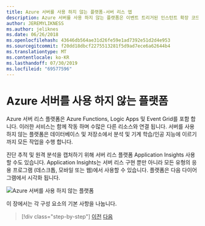 ```yaml
---
title: Azure 서버를 사용 하지 않는 플랫폼-서버 리스 앱
description: Azure 서버를 사용 하지 않는 플랫폼은 이벤트 트리거된 인스턴트 확장 코드, 클라우드 기반 pub/sub, 워크플로 오케스트레이션 등을 비롯 한 기능을 제공 합니다.
author: JEREMYLIKNESS
ms.author: jeliknes
ms.date: 06/26/2018
ms.openlocfilehash: 43646db564ae31d26fe59e1ad7392e51d2d4e953
ms.sourcegitcommit: f20dd18dbcf2275513281f5d9ad7ece6a62644b4
ms.translationtype: MT
ms.contentlocale: ko-KR
ms.lasthandoff: 07/30/2019
ms.locfileid: "69577596"
---
```

# <a name="azure-serverless-platform"></a>Azure 서버를 사용 하지 않는 플랫폼

Azure 서버 리스 플랫폼은 Azure Functions, Logic Apps 및 Event Grid를 포함 합니다. 이러한 서비스는 함께 작동 하며 수많은 다른 리소스와 연결 됩니다. 서버를 사용 하지 않는 플랫폼은 데이터베이스 및 저장소에서 분석 및 기계 학습/인공 지능에 이르기까지 모든 작업을 수행 합니다.

진단 추적 및 원격 분석을 캡처하기 위해 서버 리스 플랫폼 Application Insights 사용할 수도 있습니다. Application Insights는 서버 리스 구현 뿐만 아니라 모든 유형의 응용 프로그램 (데스크톱, 모바일 또는 웹)에서 사용할 수 있습니다. 플랫폼은 다음 다이어그램에서 시각화 됩니다.

![Azure 서버를 사용 하지 않는 플랫폼](./media/azure-serverless-platform.png)

이 장에서는 각 구성 요소의 기본 사항을 나눕니다.

>[!div class="step-by-step"]
>[이전](serverless-design-examples.md)
>[다음](azure-functions.md)
